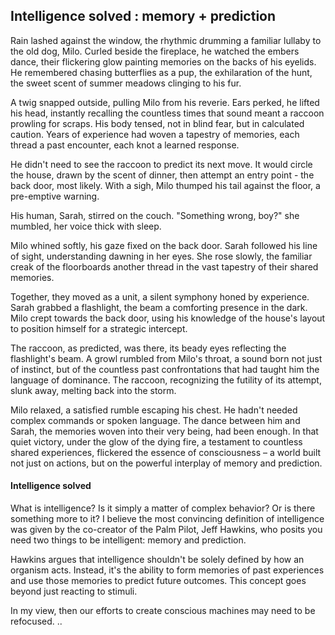 ## Intelligence solved : memory + prediction


Rain lashed against the window, the rhythmic drumming a familiar lullaby to the old dog, Milo. Curled beside the fireplace, he watched the embers dance, their flickering glow painting memories on the backs of his eyelids. He remembered chasing butterflies as a pup, the exhilaration of the hunt, the sweet scent of summer meadows clinging to his fur.  

A twig snapped outside, pulling Milo from his reverie. Ears perked, he lifted his head, instantly recalling the countless times that sound meant a raccoon prowling for scraps. His body tensed, not in blind fear, but in calculated caution. Years of experience had woven a tapestry of memories, each thread a past encounter, each knot a learned response.

He didn't need to see the raccoon to predict its next move. It would circle the house, drawn by the scent of dinner, then attempt an entry point - the back door, most likely. With a sigh, Milo thumped his tail against the floor, a pre-emptive warning.  

His human, Sarah, stirred on the couch. "Something wrong, boy?" she mumbled, her voice thick with sleep. 

Milo whined softly, his gaze fixed on the back door. Sarah followed his line of sight, understanding dawning in her eyes.  She rose slowly, the familiar creak of the floorboards another thread in the vast tapestry of their shared memories. 

Together, they moved as a unit, a silent symphony honed by experience. Sarah grabbed a flashlight, the beam a comforting presence in the dark. Milo crept towards the back door, using his knowledge of the house's layout to position himself for a strategic intercept. 

The raccoon, as predicted, was there, its beady eyes reflecting the flashlight's beam. A growl rumbled from Milo's throat, a sound born not just of instinct, but of the countless past confrontations that had taught him the language of dominance. The raccoon, recognizing the futility of its attempt, slunk away, melting back into the storm. 

Milo relaxed, a satisfied rumble escaping his chest. He hadn't needed complex commands or spoken language. The dance between him and Sarah, the memories woven into their very being, had been enough. In that quiet victory, under the glow of the dying fire, a testament to countless shared experiences, flickered the essence of consciousness – a world built not just on actions, but on the powerful interplay of memory and prediction. 

#### Intelligence solved

What is intelligence? Is it simply a matter of complex behavior? Or is there something more to it? I believe the most convincing definition of intelligence was given by the co-creator of the Palm Pilot, Jeff Hawkins, who posits you need two things to be intelligent: memory and prediction.

Hawkins argues that intelligence shouldn't be solely defined by how an organism acts. Instead, it's the ability to form memories of past experiences and use those memories to predict future outcomes. This concept goes beyond just reacting to stimuli.

In my view, then our efforts to create conscious machines may need to be refocused. ..




